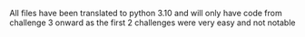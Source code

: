 All files have been translated to python 3.10 and will only have code from challenge 3 onward as the first 2 challenges were very easy and not notable
